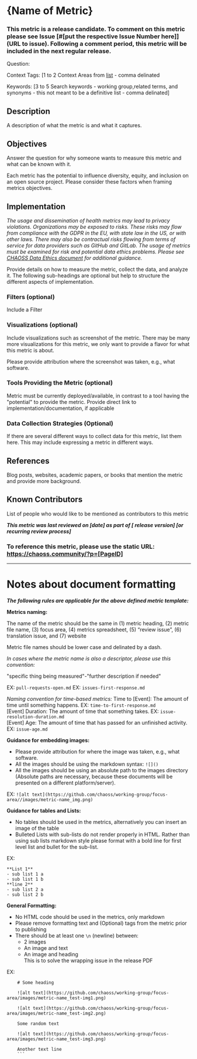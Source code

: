 # {Name of Metric}

### This metric is a release candidate. To comment on this metric please see Issue [#[put the respective Issue Number here]](URL to issue). Following a comment period, this metric will be included in the next regular release.

Question: 

Context Tags: [1 to 2 Context Areas from [list](https://docs.google.com/document/d/1zLZeN1hTt62l5vYq1x0pN2htUgaPF3A1r6NlxgjAK6c/) - comma delinated

Keywords: [3 to 5 Search keywords - working group,related terms, and synonyms - this not meant to be a definitive list - comma delinated]

## Description
A description of what the metric is and what it captures.

## Objectives
Answer the question for why someone wants to measure this metric and what can be known with it.

Each metric has the potential to influence diversity, equity, and inclusion on an open source project. Please consider these factors when framing metrics objectives. 

## Implementation
*The usage and dissemination of health metrics may lead to privacy violations. Organizations may be exposed to risks. These risks may flow from compliance with the GDPR in the EU, with state law in the US, or with other laws. There may also be contractual risks flowing from terms of service for data providers such as GitHub and GitLab. The usage of metrics must be examined for risk and potential data ethics problems. Please see [CHAOSS Data Ethics document](https://github.com/chaoss/community/blob/main/data-use-statement.md) for additional guidance.* 

Provide details on how to measure the metric, collect the data, and analyze it. The following sub-headings are optional but help to structure the different aspects of implementation.

### Filters (optional)
Include a Filter

### Visualizations (optional)
Include visualizations such as screenshot of the metric. There may be many more visualizations for this metric, we only want to provide a flavor for what this metric is about.

Please provide attribution where the screenshot was taken, e.g., what software.

### Tools Providing the Metric (optional)
Metric must be currently deployed/available, in contrast to a tool having the "potential" to provide the metric. Provide direct link to implementation/documentation, if applicable

### Data Collection Strategies (Optional)
If there are several different ways to collect data for this metric, list them here. 
This may include expressing a metric in different ways.

## References
Blog posts, websites, academic papers, or books that mention the metric and provide more background.

## Known Contributors
List of people who would like to be mentioned as contributors to this metric 

***This metric was last reviewed on [date] as part of [ release version] [or recurring review process]***

### To reference this metric, please use the static URL: https://chaoss.community/?p=[PageID]

--------
# Notes about document formatting
***The following rules are applicable for the above defined metric template:***

**Metrics naming:** 

The name of the metric should be the same in (1) metric heading, (2) metric file name, (3) focus area, (4) metrics spreadsheet, (5) “review issue”, (6) translation issue, and (7) website

Metric file names should be lower case and delinated by a dash.

_In cases where the metric name is also a descriptor, please use this convention:_

"specific thing being measured"-"further description if needed"

EX: `pull-requests-open.md`
EX: `issues-first-response.md`

_Naming convention for time-based metrics:_
Time to [Event]: The amount of time until something happens. EX: `time-to-first-response.md`  
[Event] Duration: The amount of time that something takes. EX: `issue-resolution-duration.md`  
[Event] Age: The amount of time that has passed for an unfinished activity. EX: `issue-age.md`  

**Guidance for embedding images:**
* Please provide attribution for where the image was taken, e.g., what software.
* All the images should be using the markdown syntax: `![]()`
* All the images should be using an absolute path to the images directory (Absolute paths are necessary, because these documents will be presented on a different platform/server).

EX: `![alt text](https://github.com/chaoss/working-group/focus-area//images/metric-name_img.png)`
    
**Guidance for tables and Lists:**
* No tables should be used in the metrics, alternatively you can insert an image of the table
* Bulleted Lists with sub-lists do not render properly in HTML. Rather than using sub lists markdown style please format with a bold line for first level list and bullet for the sub-list. 

EX: 
```
**List 1**
- sub list 1 a
- sub list 1 b
**line 2**
- sub list 2 a
- sub list 2 b
```

**General Formatting:**
* No HTML code should be used in the metrics, only markdown 
* Please remove formatting text and (Optional) tags from the metric prior to publishing  
* There should be at least one `\n` (newline) between:  
    * 2 images   
    * An image and text  
    * An image and heading     
This is to solve the wrapping issue in the release PDF    

EX:
```
    # Some heading

    ![alt text](https://github.com/chaoss/working-group/focus-area/images/metric-name_test-img1.png)

    ![alt text](https://github.com/chaoss/working-group/focus-area/images/metric-name_test-img2.png)

    Some random text

    ![alt text](https://github.com/chaoss/working-group/focus-area/images/metric-name_test-img3.png)

    Another text line
    ```
